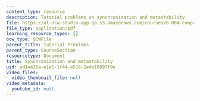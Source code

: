 ```yaml
---
content_type: resource
description: Tutorial problems on synchronization and metastability.
file: https://ol-ocw-studio-app-qa.s3.amazonaws.com/courses/6-004-computation-structures-spring-2009/ed1e426ae1e11f44a5162ede10897f9e_MIT6_004s09_tutor08.pdf
file_type: application/pdf
learning_resource_types: []
ocw_type: OCWFile
parent_title: Tutorial Problems
parent_type: CourseSection
resourcetype: Document
title: Synchronization and metastability
uid: ed1e426a-e1e1-1f44-a516-2ede10897f9e
video_files:
  video_thumbnail_file: null
video_metadata:
  youtube_id: null
---
```


